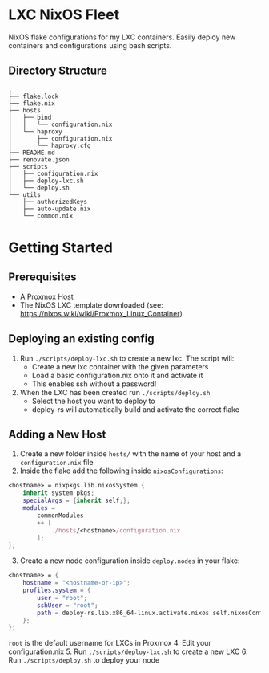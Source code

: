 # LXC NixOS Fleet

NixOS flake configurations for my LXC containers. Easily deploy new containers and configurations using bash scripts.

## Directory Structure

```
.
├── flake.lock
├── flake.nix
├── hosts
│   ├── bind
│   │   └── configuration.nix
│   └── haproxy
│       ├── configuration.nix
│       └── haproxy.cfg
├── README.md
├── renovate.json
├── scripts
│   ├── configuration.nix
│   ├── deploy-lxc.sh
│   └── deploy.sh
└── utils
    ├── authorizedKeys
    ├── auto-update.nix
    └── common.nix
```

# Getting Started

## Prerequisites

- A Proxmox Host
- The NixOS LXC template downloaded (see: https://nixos.wiki/wiki/Proxmox_Linux_Container)

## Deploying an existing config

1. Run `./scripts/deploy-lxc.sh` to create a new lxc. The script will:
    - Create a new lxc container with the given parameters
    - Load a basic configuration.nix onto it and activate it
    - This enables ssh without a password!
2. When the LXC has been created run `./scripts/deploy.sh`
    - Select the host you want to deploy to
    - deploy-rs will automatically build and activate the correct flake

## Adding a New Host

1. Create a new folder inside `hosts/` with the name of your host and a `configuration.nix` file
2. Inside the flake add the following inside `nixosConfigurations`:
```nix
<hostname> = nixpkgs.lib.nixosSystem {
    inherit system pkgs;
    specialArgs = {inherit self;};
    modules =
        commonModules
        ++ [
            ./hosts/<hostname>/configuration.nix
        ];
};
```
3. Create a new node configuration inside `deploy.nodes` in your flake:
```nix
<hostname> = {
    hostname = "<hostname-or-ip>";
    profiles.system = {
        user = "root";
        sshUser = "root";
        path = deploy-rs.lib.x86_64-linux.activate.nixos self.nixosConfigurations.<hostname>;
    };
};
```
`root` is the default username for LXCs in Proxmox
4. Edit your configuration.nix
5. Run `./scripts/deploy-lxc.sh` to create a new LXC
6. Run `./scripts/deploy.sh` to deploy your node
